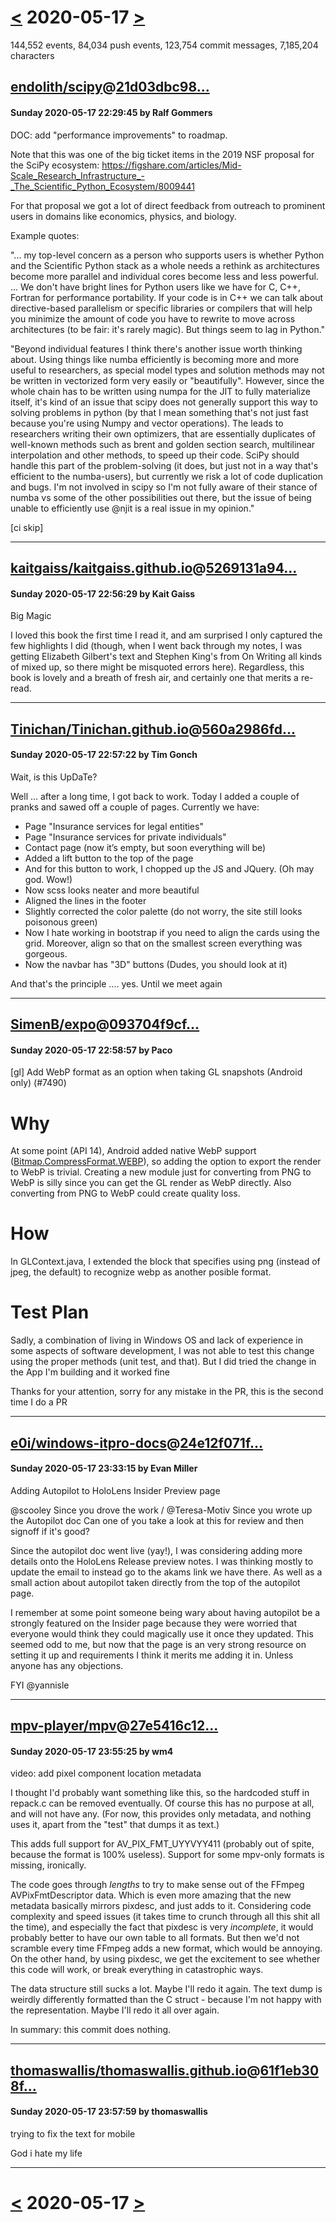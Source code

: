 # [<](2020-05-16.md) 2020-05-17 [>](2020-05-18.md)

144,552 events, 84,034 push events, 123,754 commit messages, 7,185,204 characters


## [endolith/scipy](https://github.com/endolith/scipy)@[21d03dbc98...](https://github.com/endolith/scipy/commit/21d03dbc98fd24b7865aa63dfd5eae2d2e1c363c)
#### Sunday 2020-05-17 22:29:45 by Ralf Gommers

DOC: add "performance improvements" to roadmap.

Note that this was one of the big ticket items in the 2019 NSF proposal
for the SciPy ecosystem:
https://figshare.com/articles/Mid-Scale_Research_Infrastructure_-_The_Scientific_Python_Ecosystem/8009441

For that proposal we got a lot of direct feedback from outreach to
prominent users in domains like economics, physics, and biology.

Example quotes:

"... my top-level concern as a person who supports users is whether
Python and the Scientific Python stack as a whole needs a rethink as
architectures become more parallel and individual cores become less and
less powerful. ... We don't have bright lines for Python users like we
have for C, C++, Fortran for performance portability. If your code is in
C++ we can talk about directive-based parallelism or specific libraries
or compilers that will help you minimize the amount of code you have to
rewrite to move across architectures (to be fair: it's rarely magic).
But things seem to lag in Python."

"Beyond individual features I think there's another issue worth thinking
about. Using things like numba efficiently is becoming more and more
useful to researchers, as special model types and solution methods may
not be written in vectorized form very easily or "beautifully". However,
since the whole chain has to be written using numpa for the JIT to fully
materialize itself, it's kind of an issue that scipy does not generally
support this way to solving problems in python (by that I mean something
that's not just fast because you're using Numpy and vector operations).
The leads to researchers writing their own optimizers, that are
essentially duplicates of well-known methods such as brent and golden
section search, multilinear interpolation and other methods, to speed up
their code. SciPy should handle this part of the problem-solving (it
does, but just not in a way that's efficient to the numba-users), but
currently we risk a lot of code duplication and bugs. I'm not involved
in scipy so I'm not fully aware of their stance of numba vs some of the
other possibilities out there, but the issue of being unable to
efficiently use @njit is a real issue in my opinion."

[ci skip]

---
## [kaitgaiss/kaitgaiss.github.io](https://github.com/kaitgaiss/kaitgaiss.github.io)@[5269131a94...](https://github.com/kaitgaiss/kaitgaiss.github.io/commit/5269131a94ad25d27ee9c17f7c25326f0b771eb4)
#### Sunday 2020-05-17 22:56:29 by Kait Gaiss

Big Magic

I loved this book the first time I read it, and am surprised I only captured the few highlights I did (though, when I went back through my notes, I was getting Elizabeth Gilbert's text and Stephen King's from On Writing all kinds of mixed up, so there might be misquoted errors here). Regardless, this book is lovely and a breath of fresh air, and certainly one that merits a re-read.

---
## [Tinichan/Tinichan.github.io](https://github.com/Tinichan/Tinichan.github.io)@[560a2986fd...](https://github.com/Tinichan/Tinichan.github.io/commit/560a2986fd36fec2476ac5d763ab9d07dadbdb4c)
#### Sunday 2020-05-17 22:57:22 by Tim Gonch

Wait, is this UpDaTe?

Well ... after a long time, I got back to work. Today I added a couple of pranks and sawed off a couple of pages.
Currently we have:
- Page "Insurance services for legal entities"
- Page "Insurance services for private individuals"
- Contact page (now it’s empty, but soon everything will be)
- Added a lift button to the top of the page
- And for this button to work, I chopped up the JS and JQuery. (Oh may god. Wow!)
- Now scss looks neater and more beautiful
- Aligned the lines in the footer
- Slightly corrected the color palette (do not worry, the site still looks poisonous green)
- Now I hate working in bootstrap if you need to align the cards using the grid. Moreover, align so that on the smallest screen everything was gorgeous.
- Now the navbar has "3D" buttons (Dudes, you should look at it)

And that's the principle .... yes.
Until we meet again

---
## [SimenB/expo](https://github.com/SimenB/expo)@[093704f9cf...](https://github.com/SimenB/expo/commit/093704f9cfe726ff44eb6cee81241349211efd2d)
#### Sunday 2020-05-17 22:58:57 by Paco

[gl] Add WebP format as an option when taking GL snapshots (Android only) (#7490)

# Why

At some point (API 14), Android added native WebP support ([Bitmap.CompressFormat.WEBP](https://developer.android.com/reference/android/graphics/Bitmap.CompressFormat#WEBP)), so adding the option to export the render to WebP is trivial.
Creating a new module just for converting from PNG to WebP is silly since you can get the GL render as WebP directly. Also converting from PNG to WebP could create quality loss.

# How

In GLContext.java, I extended the block that specifies using png (instead of jpeg, the default) to recognize webp as another posible format.

# Test Plan

Sadly, a combination of living in Windows OS and lack of experience in some aspects of software development, I was not able to test this change using the proper methods (unit test, and that). But I did tried the change in the App I'm building and it worked fine

Thanks for your attention, sorry for any mistake in the PR, this is the second time I do a PR

---
## [e0i/windows-itpro-docs](https://github.com/e0i/windows-itpro-docs)@[24e12f071f...](https://github.com/e0i/windows-itpro-docs/commit/24e12f071f32b193227c49afada5d3828af82729)
#### Sunday 2020-05-17 23:33:15 by Evan Miller

Adding Autopilot to HoloLens Insider Preview page

@scooley Since you drove the work / @Teresa-Motiv Since you wrote up the Autopilot doc
Can one of you take a look at this for review and then signoff if it's good?

Since the autopilot doc went live (yay!), I was considering adding more details onto the HoloLens Release preview notes.
I was thinking mostly to update the email to instead go to the akams link we have there. As well as a small action about autopilot taken directly from the top of the autopilot page.

I remember at some point someone being wary about having autopilot be a strongly featured on the Insider page because they were worried that everyone would think they could magically use it once they updated. This seemed odd to me, but now that the page is an very strong resource on setting it up and requirements I think it merits me adding it in. Unless anyone has any objections.

FYI @yannisle

---
## [mpv-player/mpv](https://github.com/mpv-player/mpv)@[27e5416c12...](https://github.com/mpv-player/mpv/commit/27e5416c124884758bb206bb5948221a5f00f87d)
#### Sunday 2020-05-17 23:55:25 by wm4

video: add pixel component location metadata

I thought I'd probably want something like this, so the hardcoded stuff
in repack.c can be removed eventually. Of course this has no purpose at
all, and will not have any. (For now, this provides only metadata, and
nothing uses it, apart from the "test" that dumps it as text.)

This adds full support for AV_PIX_FMT_UYYVYY411 (probably out of spite,
because the format is 100% useless). Support for some mpv-only formats
is missing, ironically.

The code goes through _lengths_ to try to make sense out of the FFmpeg
AVPixFmtDescriptor data. Which is even more amazing that the new
metadata basically mirrors pixdesc, and just adds to it. Considering
code complexity and speed issues (it takes time to crunch through all
this shit all the time), and especially the fact that pixdesc is very
_incomplete_, it would probably better to have our own table to all
formats. But then we'd not scramble every time FFmpeg adds a new format,
which would be annoying. On the other hand, by using pixdesc, we get the
excitement to see whether this code will work, or break everything in
catastrophic ways.

The data structure still sucks a lot. Maybe I'll redo it again. The text
dump is weirdly differently formatted than the C struct - because I'm
not happy with the representation. Maybe I'll redo it all over again.

In summary: this commit does nothing.

---
## [thomaswallis/thomaswallis.github.io](https://github.com/thomaswallis/thomaswallis.github.io)@[61f1eb308f...](https://github.com/thomaswallis/thomaswallis.github.io/commit/61f1eb308f20b661360953b1793a80b909f4ac51)
#### Sunday 2020-05-17 23:57:59 by thomaswallis

trying to fix the text for mobile

God i hate my life

---

# [<](2020-05-16.md) 2020-05-17 [>](2020-05-18.md)

